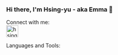 ### Hi there, I'm Hsing-yu - aka Emma 👋

Connect with me: <br />
<a href='https://www.linkedin.com/in/hsing-yu-chang/'>
  <img alt='hsingyuc | LinkedIn' color='#0A66C2' height="32" width="32" src="https://cdn.jsdelivr.net/npm/simple-icons@v5/icons/linkedin.svg" />
</a>

Languages and Tools:

